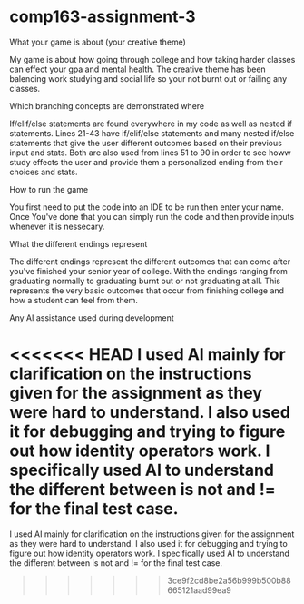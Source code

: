 # comp163-assignment-3

What your game is about (your creative theme)

My game is about how going through college and how taking harder classes can effect your gpa and mental health. The creative theme has been balencing work studying and social life so your not burnt out or failing any classes.

Which branching concepts are demonstrated where

If/elif/else statements are found everywhere in my code as well as nested if statements. Lines 21-43 have if/elif/else statements and many nested if/else statements that give the user different outcomes based on their previous input and stats. Both are also used from lines 51 to 90 in order to see howw study effects the user and provide them a personalized ending from their choices and stats.

How to run the game

You first need to put the code into an IDE to be run then enter your name. Once You've done that you can simply run the code and then provide inputs whenever it is nessecary.

What the different endings represent

The different endings represent the different outcomes that can come after you've finished your senior year of college. With the endings ranging from graduating normally to graduating burnt out or not graduating at all. This represents the very basic outcomes that occur from finishing college and how a student can feel from them. 

Any AI assistance used during development

<<<<<<< HEAD
I used AI mainly for clarification on the instructions given for the assignment as they were hard to understand. I also used it for debugging and trying to figure out how identity operators work. I specifically used AI to understand the different between is not and != for the final test case.
=======
I used AI mainly for clarification on the instructions given for the assignment as they were hard to understand. I also used it for debugging and trying to figure out how identity operators work. I specifically used AI to understand the different between is not and != for the final test case.
>>>>>>> 3ce9f2cd8be2a56b999b500b88665121aad99ea9

